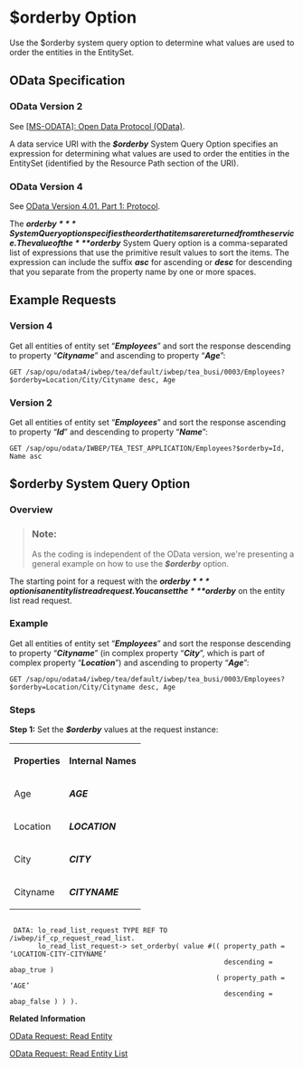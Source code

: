 <!-- loiodd5259cde2a24f1d808a71e8fd46be82 -->

# $orderby Option

Use the $orderby system query option to determine what values are used to order the entities in the EntitySet.



<a name="loiodd5259cde2a24f1d808a71e8fd46be82__section_iwz_mz2_ttb"/>

## OData Specification



### OData Version 2

See [\[MS-ODATA\]: Open Data Protocol \(OData\)](https://docs.microsoft.com/en-us/openspecs/windows_protocols/ms-odata).

A data service URI with the ***$orderby*** System Query Option specifies an expression for determining what values are used to order the entities in the EntitySet \(identified by the Resource Path section of the URI\).



### OData Version 4

See [OData Version 4.01. Part 1: Protocol](https://docs.oasis-open.org/odata/odata/v4.01/odata-v4.01-part1-protocol.html).

The ***$orderby*** System Query option specifies the order that items are returned from the service. The value of the ***$orderby*** System Query option is a comma-separated list of expressions that use the primitive result values to sort the items. The expression can include the suffix ***asc*** for ascending or ***desc*** for descending that you separate from the property name by one or more spaces.



<a name="loiodd5259cde2a24f1d808a71e8fd46be82__section_nn3_d1f_ttb"/>

## Example Requests



### Version 4

Get all entities of entity set “***Employees***” and sort the response descending to property “***Cityname***” and ascending to property “***Age***”:

```
GET /sap/opu/odata4/iwbep/tea/default/iwbep/tea_busi/0003/Employees?$orderby=Location/City/Cityname desc, Age
```



### Version 2

Get all entities of entity set “***Employees***” and sort the response ascending to property “***Id***” and descending to property “***Name***”:

```
GET /sap/opu/odata/IWBEP/TEA_TEST_APPLICATION/Employees?$orderby=Id, Name asc
```



<a name="loiodd5259cde2a24f1d808a71e8fd46be82__section_avf_m1f_ttb"/>

## $orderby System Query Option



### Overview

> ### Note:  
> As the coding is independent of the OData version, we're presenting a general example on how to use the ***$orderby*** option.

The starting point for a request with the ***$orderby*** option is an entity list read request. You can set the ***$orderby*** on the entity list read request.



### Example

Get all entities of entity set “***Employees***” and sort the response descending to property “***Cityname***” \(in complex property “***City***”, which is part of complex property “***Location***”\) and ascending to property “***Age***”:

```
GET /sap/opu/odata4/iwbep/tea/default/iwbep/tea_busi/0003/Employees?$orderby=Location/City/Cityname desc, Age
```



### Steps

**Step 1:** Set the ***$orderby*** values at the request instance:


<table>
<tr>
<th valign="top">

Properties



</th>
<th valign="top">

Internal Names



</th>
</tr>
<tr>
<td valign="top">

Age



</td>
<td valign="top">

***AGE***



</td>
</tr>
<tr>
<td valign="top">

Location



</td>
<td valign="top">

***LOCATION***



</td>
</tr>
<tr>
<td valign="top">

City



</td>
<td valign="top">

***CITY***



</td>
</tr>
<tr>
<td valign="top">

Cityname



</td>
<td valign="top">

***CITYNAME***



</td>
</tr>
</table>

```

 DATA: lo_read_list_request TYPE REF TO /iwbep/if_cp_request_read_list.
       lo_read_list_request-> set_orderby( value #(( property_path = ‘LOCATION-CITY-CITYNAME’ 
													 descending = abap_true )
                                                   ( property_path = ‘AGE’                    
													 descending = abap_false ) ) ).

```

**Related Information**  




[OData Request: Read Entity](odata-request-read-entity-9d7dde4.md "To create an OData request to read an entity in the Client Proxy instance.")

[OData Request: Read Entity List](odata-request-read-entity-list-b810028.md "Create an OData request to read an entity list (entity collection) in the Client Proxy instance.")

